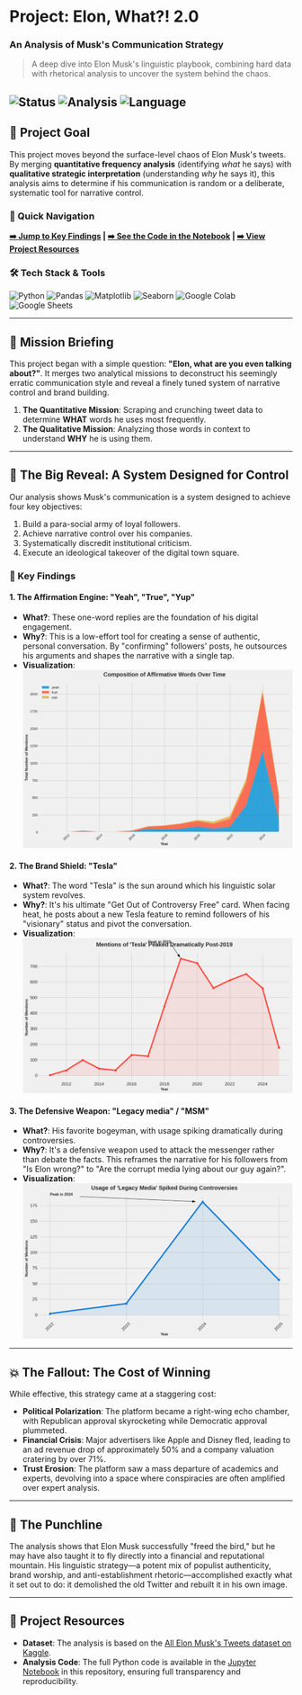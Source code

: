# Project: Elon, What?! 2.0
### An Analysis of Musk's Communication Strategy

> A deep dive into Elon Musk's linguistic playbook, combining hard data with rhetorical analysis to uncover the system behind the chaos.

![Status](https://img.shields.io/badge/Status-Completed-success?style=for-the-badge) ![Analysis](https://img.shields.io/badge/Analysis-Quantitative_&_Qualitative-blueviolet?style=for-the-badge) ![Language](https://img.shields.io/badge/Python-3776AB?style=for-the-badge&logo=python&logoColor=white)
---

## 🎯 Project Goal

This project moves beyond the surface-level chaos of Elon Musk's tweets. By merging **quantitative frequency analysis** (identifying *what* he says) with **qualitative strategic interpretation** (understanding *why* he says it), this analysis aims to determine if his communication is random or a deliberate, systematic tool for narrative control.

### 🧭 Quick Navigation
**[➡️ Jump to Key Findings](#-key-findings) | [➡️ See the Code in the Notebook](/notebooks/Frequency.ipynb) | [➡️ View Project Resources](#-project-resources)**

### 🛠️ Tech Stack & Tools
![Python](https://img.shields.io/badge/Python-3776AB?style=for-the-badge&logo=python&logoColor=white)
![Pandas](https://img.shields.io/badge/Pandas-150458?style=for-the-badge&logo=pandas&logoColor=white)
![Matplotlib](https://img.shields.io/badge/Matplotlib-FFFFFF?style=for-the-badge&logo=matplotlib&logoColor=blue)
![Seaborn](https://img.shields.io/badge/Seaborn-3776AB?style=for-the-badge&logo=seaborn&logoColor=white)
![Google Colab](https://img.shields.io/badge/Google%20Colab-F9AB00?style=for-the-badge&logo=googlecolab&logoColor=black)
![Google Sheets](https://img.shields.io/badge/Google%20Sheets-34A853?style=for-the-badge&logo=googlesheets&logoColor=white)

---

## 🚀 Mission Briefing
This project began with a simple question: **"Elon, what are you even talking about?"**. It merges two analytical missions to deconstruct his seemingly erratic communication style and reveal a finely tuned system of narrative control and brand building.

1.  **The Quantitative Mission**: Scraping and crunching tweet data to determine **WHAT** words he uses most frequently.
2.  **The Qualitative Mission**: Analyzing those words in context to understand **WHY** he is using them.

---

## 🤯 The Big Reveal: A System Designed for Control
Our analysis shows Musk's communication is a system designed to achieve four key objectives:
1.  Build a para-social army of loyal followers.
2.  Achieve narrative control over his companies.
3.  Systematically discredit institutional criticism.
4.  Execute an ideological takeover of the digital town square.

### 🔑 Key Findings

#### 1. The Affirmation Engine: "Yeah", "True", "Yup"
* **What?**: These one-word replies are the foundation of his digital engagement.
* **Why?**: This is a low-effort tool for creating a sense of authentic, personal conversation. By "confirming" followers' posts, he outsources his arguments and shapes the narrative with a single tap.
* **Visualization**:
    ![Chart: Composition of Affirmative Words Over Time](/images/yeah_true_yup_year.png)

#### 2. The Brand Shield: "Tesla"
* **What?**: The word "Tesla" is the sun around which his linguistic solar system revolves.
* **Why?**: It's his ultimate "Get Out of Controversy Free" card. When facing heat, he posts about a new Tesla feature to remind followers of his "visionary" status and pivot the conversation.
* **Visualization**:
    ![Chart: Yearly Mentions of 'Tesla'](/images/Tesla_Year.png)

#### 3. The Defensive Weapon: "Legacy media" / "MSM"
* **What?**: His favorite bogeyman, with usage spiking dramatically during controversies.
* **Why?**: It's a defensive weapon used to attack the messenger rather than debate the facts. This reframes the narrative for his followers from "Is Elon wrong?" to "Are the corrupt media lying about our guy again?".
* **Visualization**:
    ![Chart: Yearly Mentions of 'Legacy Media'](/images/LegacyMedia_year.png)

---

## 💥 The Fallout: The Cost of Winning
While effective, this strategy came at a staggering cost:
* **Political Polarization**: The platform became a right-wing echo chamber, with Republican approval skyrocketing while Democratic approval plummeted.
* **Financial Crisis**: Major advertisers like Apple and Disney fled, leading to an ad revenue drop of approximately 50% and a company valuation cratering by over 71%.
* **Trust Erosion**: The platform saw a mass departure of academics and experts, devolving into a space where conspiracies are often amplified over expert analysis.

---

## 🎤 The Punchline
The analysis shows that Elon Musk successfully "freed the bird," but he may have also taught it to fly directly into a financial and reputational mountain. His linguistic strategy—a potent mix of populist authenticity, brand worship, and anti-establishment rhetoric—accomplished exactly what it set out to do: it demolished the old Twitter and rebuilt it in his own image.

---

## 📂 Project Resources
* **Dataset**: The analysis is based on the [All Elon Musk's Tweets dataset on Kaggle](https://www.kaggle.com/datasets/dadalyndell/elon-musk-tweets-2010-to-2025-march).
* **Analysis Code**: The full Python code is available in the [Jupyter Notebook](https://github.com/MagdalenaRomaniecka/Project-Elon-What-2.0-From-Frequent-Words-to-Absolute-Power-and-Chaos-/blob/main/notebooks/musk_tweet_analysis%20(1).ipynb) in this repository, ensuring full transparency and reproducibility.

